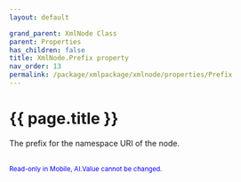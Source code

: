 ```yaml
---
layout: default

grand_parent: XmlNode Class
parent: Properties
has_children: false
title: XmlNode.Prefix property
nav_order: 13
permalink: /package/xmlpackage/xmlnode/properties/Prefix
---
```

# {{ page.title }}

The prefix for the namespace URI of the node.

<br><small><span style="color:blue">Read-only in Mobile, AI.Value cannot be changed.</span></small>